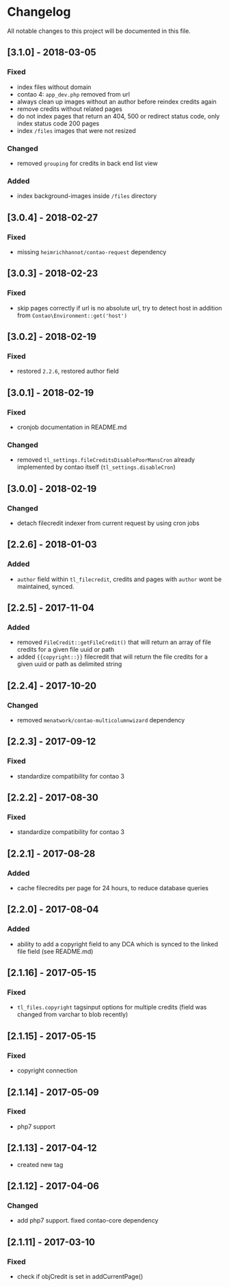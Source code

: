 # Changelog
All notable changes to this project will be documented in this file.

## [3.1.0] - 2018-03-05

### Fixed
- index files without domain
- contao 4: `app_dev.php` removed from url
- always clean up images without an author before reindex credits again
- remove credits without related pages 
- do not index pages that return an 404, 500 or redirect status code, only index status code 200 pages
- index `/files` images that were not resized

### Changed
- removed `grouping` for credits in back end list view 

### Added
- index background-images inside `/files` directory

## [3.0.4] - 2018-02-27

### Fixed
- missing `heimrichhannot/contao-request` dependency

## [3.0.3] - 2018-02-23

### Fixed
- skip pages correctly if url is no absolute url, try to detect host in addition from `Contao\Environment::get('host')`

## [3.0.2] - 2018-02-19

### Fixed
- restored `2.2.6`, restored author field

## [3.0.1] - 2018-02-19

### Fixed
- cronjob documentation in README.md

### Changed
- removed `tl_settings.fileCreditsDisablePoorMansCron` already implemented by contao itself (`tl_settings.disableCron`)

## [3.0.0] - 2018-02-19

### Changed
- detach filecredit indexer from current request by using cron jobs

## [2.2.6] - 2018-01-03

### Added
- `author` field within `tl_filecredit`, credits and pages with `author` wont be maintained, synced. 

## [2.2.5] - 2017-11-04

### Added
- removed `FileCredit::getFileCredit()` that will return an array of file credits for a given file uuid or path
- added `{{copyright::}}` filecredit that will return the file credits for a given uuid or path as delimited string

## [2.2.4] - 2017-10-20

### Changed
- removed `menatwork/contao-multicolumnwizard` dependency

## [2.2.3] - 2017-09-12

### Fixed
- standardize compatibility for contao 3

## [2.2.2] - 2017-08-30

### Fixed
- standardize compatibility for contao 3

## [2.2.1] - 2017-08-28

### Added
- cache filecredits per page for 24 hours, to reduce database queries

## [2.2.0] - 2017-08-04

### Added
- ability to add a copyright field to any DCA which is synced to the linked file field (see README.md)

## [2.1.16] - 2017-05-15

### Fixed
- `tl_files.copyright` tagsinput options for multiple credits (field was changed from varchar to blob recently)

## [2.1.15] - 2017-05-15

### Fixed
- copyright connection

## [2.1.14] - 2017-05-09

### Fixed
- php7 support

## [2.1.13] - 2017-04-12
- created new tag

## [2.1.12] - 2017-04-06

### Changed
- add php7 support. fixed contao-core dependency

## [2.1.11] - 2017-03-10

### Fixed
- check if objCredit is set in addCurrentPage()

